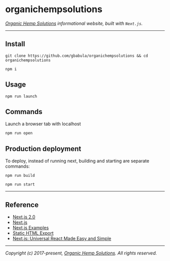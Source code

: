 # organichempsolutions

_[Organic Hemp Solutions](https://www.organichempsolutions.com/) informational website, built with `Next.js`._

---

## Install

```
git clone https://github.com/gbabula/organichempsolutions && cd organichempsolutions
```

```
npm i
```

## Usage

```
npm run launch
```

## Commands

Launch a browser tab with localhost

```
npm run open
```

## Production deployment

To deploy, instead of running next, building and starting are separate commands:

```
npm run build
```

```
npm run start
```

---

## Reference

* [Next.js 2.0](https://zeit.co/blog/next2)
* [Next.js](https://github.com/zeit/next.js)
* [Next.js Examples](https://github.com/zeit/next.js/tree/master/examples)
* [Static HTML Export](https://github.com/zeit/next.js#static-html-export)
* [Next.js: Universal React Made Easy and Simple](https://youtu.be/evaMpdSiZKk)

---

_Copyright (c) 2017-present, [Organic Hemp Solutions](https://www.organichempsolutions.com). All rights reserved._

